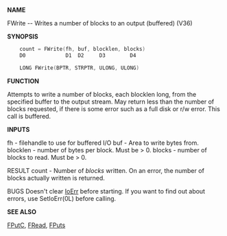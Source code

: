 
**NAME**

FWrite -- Writes a number of blocks to an output (buffered) (V36)

**SYNOPSIS**

```c
    count = FWrite(fh, buf, blocklen, blocks)
    D0             D1  D2     D3        D4

    LONG FWrite(BPTR, STRPTR, ULONG, ULONG)

```
**FUNCTION**

Attempts to write a number of blocks, each blocklen long, from the
specified buffer to the output stream.  May return less than the
number of blocks requested, if there is some error such as a full
disk or r/w error.  This call is buffered.

**INPUTS**

fh       - filehandle to use for buffered I/O
buf      - Area to write bytes from.
blocklen - number of bytes per block.  Must be &#062; 0.
blocks   - number of blocks to read.  Must be &#062; 0.

RESULT
count - Number of _blocks_ written.  On an error, the number of
blocks actually written is returned.

BUGS
Doesn't clear [IoErr](IoErr) before starting.  If you want to find out
about errors, use SetIoErr(0L) before calling.

**SEE ALSO**

[FPutC](FPutC), [FRead](FRead), [FPuts](FPuts)
